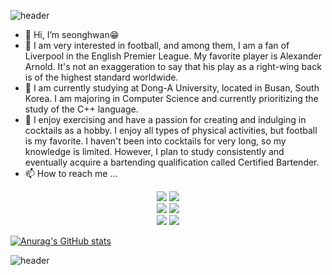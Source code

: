 ![header](https://capsule-render.vercel.app/api?type=waving&color=gradient&height=100&section=header&text=Hi%20There&fontSize=50)

- 👋 Hi, I’m seonghwan😁
- 👀 I am very interested in football, and among them, I am a fan of Liverpool in the English Premier League. My favorite player is Alexander Arnold. It's not an exaggeration to say that his play as a right-wing back is of the highest standard worldwide.
- 🌱 I am currently studying at Dong-A University, located in Busan, South Korea. I am majoring in Computer Science and currently prioritizing the study of the C++ language.
- 💞️ I enjoy exercising and have a passion for creating and indulging in cocktails as a hobby. I enjoy all types of physical activities, but football is my favorite. I haven't been into cocktails for very long, so my knowledge is limited. However, I plan to study consistently and eventually acquire a bartending qualification called Certified Bartender.
- 📫 How to reach me ...

<!---
seonghwan66/seonghwan66 is a ✨ special ✨ repository because its `README.md` (this file) appears on your GitHub profile.
You can click the Preview link to take a look at your changes.
--->


<div align=center> <img src="https://img.shields.io/badge/Seonghwan-7A1FA2?style=flat-square&logo=Aiqfome&logoColor=white"/>  <img src="https://img.shields.io/badge/DongA Univ.-FF9900?style=flat-square&logo=American Express&logoColor=white"/> </div>
 
<div align=center> <img src="https://img.shields.io/badge/Liverpool-EC1C24?style=flat-square&logo=Awsome Lists&logoColor=white"/>  <img src="https://img.shields.io/badge/Trent Alexander Arnold-EC1C24?style=flat-square&logo=Awsome Lists&logoColor=white"/> </div>

<div align=center> <img src="https://img.shields.io/badge/C++-239DFF?style=flat-square&logo=C++&logoColor=white"/> <img src="https://img.shields.io/badge/Python-3766AB?style=flat-square&logo=Python&logoColor=white"/></a> </div>

[![Anurag's GitHub stats](https://github-readme-stats.vercel.app/api?username=seonghwan66)](https://github.com/seonghwan66/github-readme-stats)


![header](https://capsule-render.vercel.app/api?type=waving&color=gradient&height=100&section=footer&text=Thank%20you&fontSize=50)

